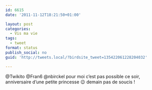 ```yaml
---
id: 6615
date: '2011-11-12T18:21:50+01:00'

layout: post
categories:
  - Vis ma vie
tags:
  - tweet
format: status
publish_social: no
guid: 'http://tweets.local/?birdsite_tweet=135422061228204032'

---
```


@Twikito @Fran6 @nbirckel pour moi c’est pas possible ce soir, anniversaire d’une petite princesse 😉 demain pas de soucis !